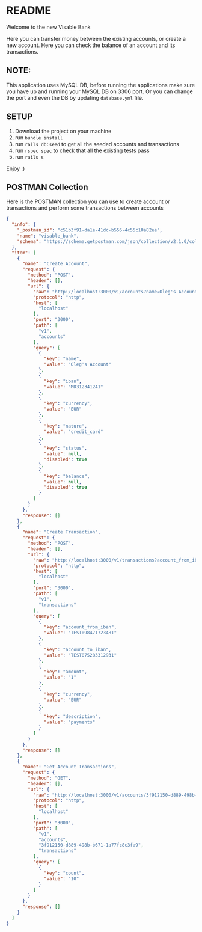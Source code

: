 # README

Welcome to the new Visable Bank

Here you can transfer money between the existing accounts, or create a new account.
Here you can check the balance of an account and its transactions.

## NOTE:

This application uses MySQL DB, before running the applications make sure you have up and running your MySQL DB on 3306 port. Or you can change the port and even the DB by updating
`database.yml` file.

## SETUP

1. Download the project on your machine
2. run `bundle install`
3. run `rails db:seed` to get all the seeded accounts and transactions
4. run `rspec spec` to check that all the existing tests pass
5. run `rails s`

Enjoy :)


## POSTMAN Collection

Here is the POSTMAN collection you can use to create account or transactions and perform some transactions between accounts

```JSON
{
  "info": {
    "_postman_id": "c51b3f91-da1e-41dc-b556-4c55c10a82ee",
    "name": "visable_bank",
    "schema": "https://schema.getpostman.com/json/collection/v2.1.0/collection.json"
  },
  "item": [
    {
      "name": "Create Account",
      "request": {
        "method": "POST",
        "header": [],
        "url": {
          "raw": "http://localhost:3000/v1/accounts?name=Oleg's Account&iban=MD312341241&currency=EUR&nature=credit_card",
          "protocol": "http",
          "host": [
            "localhost"
          ],
          "port": "3000",
          "path": [
            "v1",
            "accounts"
          ],
          "query": [
            {
              "key": "name",
              "value": "Oleg's Account"
            },
            {
              "key": "iban",
              "value": "MD312341241"
            },
            {
              "key": "currency",
              "value": "EUR"
            },
            {
              "key": "nature",
              "value": "credit_card"
            },
            {
              "key": "status",
              "value": null,
              "disabled": true
            },
            {
              "key": "balance",
              "value": null,
              "disabled": true
            }
          ]
        }
      },
      "response": []
    },
    {
      "name": "Create Transaction",
      "request": {
        "method": "POST",
        "header": [],
        "url": {
          "raw": "http://localhost:3000/v1/transactions?account_from_iban=TEST098471723481&account_to_iban=TEST075283312931&amount=1&currency=EUR&description=payments",
          "protocol": "http",
          "host": [
            "localhost"
          ],
          "port": "3000",
          "path": [
            "v1",
            "transactions"
          ],
          "query": [
            {
              "key": "account_from_iban",
              "value": "TEST098471723481"
            },
            {
              "key": "account_to_iban",
              "value": "TEST075283312931"
            },
            {
              "key": "amount",
              "value": "1"
            },
            {
              "key": "currency",
              "value": "EUR"
            },
            {
              "key": "description",
              "value": "payments"
            }
          ]
        }
      },
      "response": []
    },
    {
      "name": "Get Account Transactions",
      "request": {
        "method": "GET",
        "header": [],
        "url": {
          "raw": "http://localhost:3000/v1/accounts/3f912150-d889-498b-b671-1a77fc8c3fa9/transactions?count=10",
          "protocol": "http",
          "host": [
            "localhost"
          ],
          "port": "3000",
          "path": [
            "v1",
            "accounts",
            "3f912150-d889-498b-b671-1a77fc8c3fa9",
            "transactions"
          ],
          "query": [
            {
              "key": "count",
              "value": "10"
            }
          ]
        }
      },
      "response": []
    }
  ]
}
```
